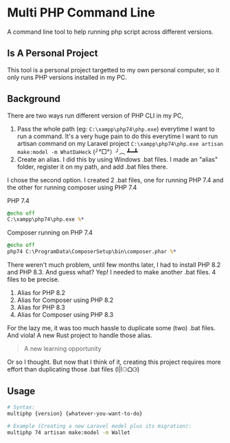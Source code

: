 # Multi PHP Command Line

A command line tool to help running php script across different versions.

## Is A Personal Project

This tool is a personal project targetted to my own personal computer, so it only runs
PHP versions installed in my PC.

## Background

There are two ways run different version of PHP CLI in my PC,

1.  Pass the whole path (eg: `C:\xampp\php74\php.exe`) everytime I want to run
    a command. It's a very huge pain to do this everytime I want to run artisan command
    on my Laravel project `C:\xampp\php74\php.exe artisan make:model -m WhatDaHeck` (╯°□°）╯︵ ┻━┻
2.  Create an alias. I did this by using Windows .bat files. I made an "alias" folder, 
    register it on my path, and add .bat files there.

I chose the second option. I created 2 .bat files, one for running PHP 7.4 and the other
for running composer using PHP 7.4

PHP 7.4
```bat
@echo off
C:\xampp\php74\php.exe %*
```

Composer running on PHP 7.4
```bat
@echo off
php74 C:\ProgramData\ComposerSetup\bin\composer.phar %*
```

There weren't much problem, until few months later, I had to install PHP 8.2 and PHP 8.3.
And guess what? Yep! I needed to make another .bat files. 4 files to be precise.
1. Alias for PHP 8.2
2. Alias for Composer using PHP 8.2
3. Alias for PHP 8.3
4. Alias for Composer using PHP 8.3

For the lazy me, it was too much hassle to duplicate some (two) .bat files. 
And viola! A new Rust project to handle those alias.

> A new learning opportunity

Or so I thought. But now that I think of it, creating this project requires more effort
than duplicating those .bat files (l|l⚆ᗝ⚆)

## Usage
```bash
# Syntax:
multiphp {version} {whatever-you-want-to-do}

# Example (Creating a new Laravel model plus its migration):
multiphp 74 artisan make:model -m Wallet
```